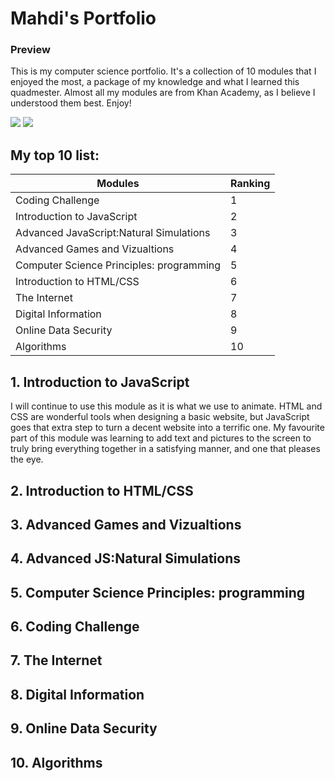 
# Mahdi's Portfolio #

### Preview ###
This is my computer science portfolio. It's a collection of 10 modules that I enjoyed the most, a package of my knowledge and what I learned this quadmester. Almost all my modules are from Khan Academy, as I believe I understood them best. Enjoy!

<img id="khan" src="https://support.khanacademy.org/hc/user_images/bxdMcLh5-h7PkoXFEWUb2Q.png">
<img id="JS" src="https://upload.wikimedia.org/wikipedia/commons/thumb/6/6a/JavaScript-logo.png/480px-JavaScript-logo.png">

## My top 10 list: ##
  
Modules  | Ranking
------------- | -------------
Coding Challenge  | 1
Introduction to JavaScript  | 2
Advanced JavaScript:Natural Simulations  | 3
Advanced Games and Vizualtions  | 4
Computer Science Principles: programming  | 5
Introduction to HTML/CSS  | 6
The Internet  | 7
Digital Information  | 8
Online Data Security  | 9
Algorithms  | 10

## 1. Introduction to JavaScript ##
  
  I will continue to use this module as it is what we use to animate. HTML and CSS are wonderful tools when designing a basic website, but JavaScript goes that extra step to turn a decent website into a terrific one. My favourite part of this module was learning to add text and pictures to the screen to truly bring everything together in a satisfying manner, and one that pleases the eye. 
<h2> 2. Introduction to HTML/CSS
  
  
<h2> 3. Advanced Games and Vizualtions
  
  
<h2> 4. Advanced JS:Natural Simulations
  
  
<h2> 5. Computer Science Principles: programming
  
  
<h2> 6. Coding Challenge
  
  
<h2> 7. The Internet
  
  
<h2> 8. Digital Information
  
  
<h2> 9. Online Data Security
  
  
<h2> 10. Algorithms
